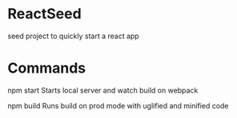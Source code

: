 # ReactSeed
seed project to quickly start a react app

# Commands
npm start
Starts local server and watch build on webpack

npm build
Runs build on prod mode with uglified and minified code
